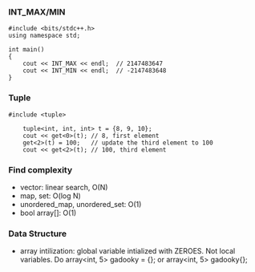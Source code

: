 ### INT_MAX/MIN

```
#include <bits/stdc++.h>
using namespace std;
 
int main()
{
    cout << INT_MAX << endl;  // 2147483647
    cout << INT_MIN << endl;  // -2147483648
}
```

### Tuple

```
#include <tuple>
    
    tuple<int, int, int> t = {8, 9, 10};
    cout << get<0>(t); // 8, first element
    get<2>(t) = 100;   // update the third element to 100
    cout << get<2>(t); // 100, third element 
```

### Find complexity

* vector: linear search, O(N)
* map, set: O(log N)
* unordered_map, unordered_set: O(1)
* bool array[]: O(1)


### Data Structure

* array intilization: global variable intialized with ZEROES. Not local variables.  Do array<int, 5> gadooky = {}; or array<int, 5> gadooky{};
